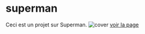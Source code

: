 # superman
Ceci est un projet sur Superman.
![cover](./asset/superman.jpg)
[voir la page](https://youssef0801.github.io/Superman/)
